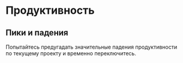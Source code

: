 # Продуктивность

<!-- TODO: График продуктивности: колебания в масштабе недели-месяца, колебания в масштабе дня-нескольких дней. -->

## Пики и&nbsp;падения

Попытайтесь предугадать значительные падения продуктивности по&nbsp;текущему проекту и&nbsp;временно переключитесь.
